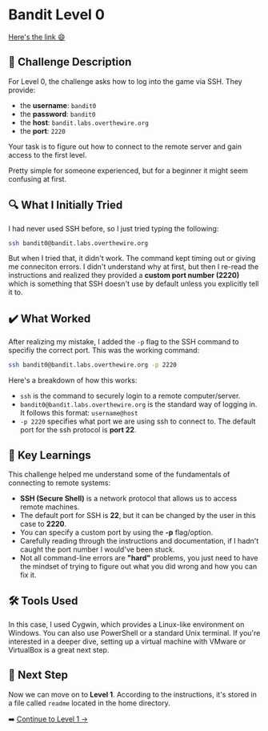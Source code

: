 # Bandit Level 0
[Here's the link 😄](https://overthewire.org/wargames/bandit/bandit0.html)

## 📝 Challenge Description

For Level 0, the challenge asks how to log into the game via SSH. They provide:
- the **username**: `bandit0`
- the **password**: `bandit0`
- the **host**: `bandit.labs.overthewire.org`
- the **port**: `2220`

Your task is to figure out how to connect to the remote server and gain access to the first level.

Pretty simple for someone experienced, but for a beginner it might seem confusing at first.



## 🔍 What I Initially Tried

I had never used SSH before, so I just tried typing the following:

```bash
ssh bandit0@bandit.labs.overthewire.org 
```
But when I tried that, it didn't work. The command kept timing out or giving me conneciton errors. 
I didn't understand why at first, but then I re-read the instructions and realized they provided a **custom port number (2220)** which is something that SSH doesn't use by default unless you explicitly tell it to.

## ✔️ What Worked

After realizing my mistake, I added the `-p` flag to the SSH command to specifiy the correct port. This was the working command:

```bash
ssh bandit0@bandit.labs.overthewire.org -p 2220
```
Here's a breakdown of how this works:
- `ssh` is the command to securely login to a remote computer/server. 
- `bandit0@bandit.labs.overthewire.org` is the standard way of logging in. It follows this format: `username@host`
- `-p 2220` specifies what port we are using ssh to connect to. The default port for the ssh protocol is **port 22**.

## 🧠 Key Learnings

This challenge helped me understand some of the fundamentals of connecting to remote systems: 
- **SSH (Secure Shell)** is a network protocol that allows us to access remote machines.
- The default port for SSH is **22**, but it can be changed by the user in this case to **2220**.
- You can specify a custom port by using the **-p** flag/option.
- Carefully reading through the instructions and documentation, if I hadn't caught the port number I would've been stuck.
- Not all command-line errors are **"hard"** problems, you just need to have the mindset of trying to figure out what you did wrong and how you can fix it.


## 🛠️ Tools Used

In this case, I used Cygwin, which provides a Linux-like environment on Windows. You can also use PowerShell or a standard Unix terminal. If you're interested in a deeper dive, setting up a virtual machine with VMware or VirtualBox is a great next step.

## 🔐 Next Step

Now we can move on to **Level 1**. According to the instructions, it's stored in a file called `readme` located in the home directory. 

➡️ [Continue to Level 1 →](https://github.com/aminuzz/Bandit-CTF-Journey/blob/main/level%200%20--%3E%201.md)
